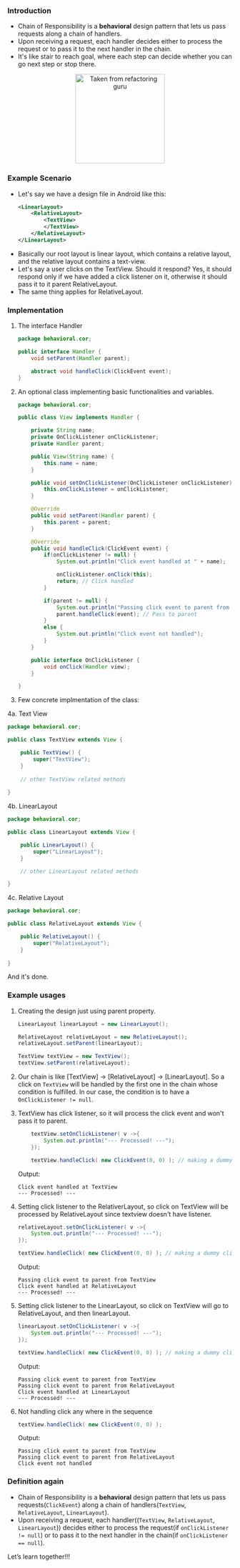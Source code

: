 
### Introduction
- Chain of Responsibility is a **behavioral** design pattern that lets us pass requests along a chain of handlers.
- Upon receiving a request, each handler decides either to process the request or to pass it to the next handler in the chain.
- It's like stair to reach goal, where each step can decide whether you can go next step or stop there.

<p align="center">
    <img src="https://refactoring.guru/images/patterns/diagrams/chain-of-responsibility/solution1-en-2x.png" alt="Taken from refactoring guru" height="200">
</p>

### Example Scenario
- Let's say we have a design file in Android like this:
    ```xml
    <LinearLayout>
        <RelativeLayout>
            <TextView>
            </TextView>
        </RelativeLayout>
    </LinearLayout>
    ```
- Basically our root layout is linear layout, which contains a relative layout, and the relative layout contains a text-view.
- Let's say a user clicks on the TextView. Should it respond? Yes, it should respond only if we have added a click listener on it, otherwise it should pass it to it parent RelativeLayout.
- The same thing applies for RelativeLayout.


### Implementation
1. The interface Handler
    ```java
    package behavioral.cor;

    public interface Handler {
        void setParent(Handler parent);

        abstract void handleClick(ClickEvent event);
    }
    ```
2. An optional class implementing basic functionalities and variables.
    ```java
    package behavioral.cor;

    public class View implements Handler {

        private String name;
        private OnClickListener onClickListener;
        private Handler parent;

        public View(String name) {
            this.name = name;
        }

        public void setOnClickListener(OnClickListener onClickListener) {
            this.onClickListener = onClickListener;
        }

        @Override
        public void setParent(Handler parent) {
            this.parent = parent;
        }

        @Override
        public void handleClick(ClickEvent event) {
            if(onClickListener != null) {
                System.out.println("Click event handled at " + name);

                onClickListener.onClick(this);
                return; // Click handled
            }

            if(parent != null) {
                System.out.println("Passing click event to parent from " + name);
                parent.handleClick(event); // Pass to parent
            }
            else {
                System.out.println("Click event not handled");
            }
        }

        public interface OnClickListener {
            void onClick(Handler view);
        }

    }
    ```
3. Few concrete implmentation of the class:

4a. Text View
```java
package behavioral.cor;

public class TextView extends View {

    public TextView() {
        super("TextView");
    }
    
    // other TextView related methods
    
}
```

4b. LinearLayout
```java
package behavioral.cor;

public class LinearLayout extends View {

    public LinearLayout() {
        super("LinearLayout");
    }

    // other LinearLayout related methods

}
```

4c. Relative Layout
```java
package behavioral.cor;

public class RelativeLayout extends View {

    public RelativeLayout() {
        super("RelativeLayout");
    }
    
}
```
And it's done.

### Example usages
1. Creating the design just using parent property.
    ```java
    LinearLayout linearLayout = new LinearLayout();

    RelativeLayout relativeLayout = new RelativeLayout();
    relativeLayout.setParent(linearLayout);

    TextView textView = new TextView();
    textView.setParent(relativeLayout);
    ```
2. Our chain is like  [TextView] -> [RelativeLayout] -> [LinearLayout]. So a click on `TextView` will be handled by the first one in the chain whose condition is fulfilled. In our case, the condition is to have a `OnClickListener != null`.

3. TextView has click listener, so it will process the click event and won't pass it to parent.
    ```java
        textView.setOnClickListener( v ->{
            System.out.println("--- Processed! ---");
        });

        textView.handleClick( new ClickEvent(0, 0) ); // making a dummy click on textView
    ```
    Output:
    ```plain/text
    Click event handled at TextView
    --- Processed! ---
    ```
4. Setting click listener to the RelativerLayout, so click on TextView will be processed by RelativeLayout since textview doesn't have listener.
    ```java
    relativeLayout.setOnClickListener( v ->{
        System.out.println("--- Processed! ---");
    });

    textView.handleClick( new ClickEvent(0, 0) ); // making a dummy click on textView, not RelativeLayout
    ```
    Output:
    ```
    Passing click event to parent from TextView
    Click event handled at RelativeLayout
    --- Processed! ---
    ```
5. Setting click listener to the LinearLayout, so click on TextView will go to RelativeLayout, and then linearLayout.
    ```java
    linearLayout.setOnClickListener( v ->{
        System.out.println("--- Processed! ---");
    });

    textView.handleClick( new ClickEvent(0, 0) ); // making a dummy click on textView, not LinearLayout
    ```
    Output:
    ```
    Passing click event to parent from TextView
    Passing click event to parent from RelativeLayout
    Click event handled at LinearLayout
    --- Processed! ---
    ```
6. Not handling click any where in the sequence
    ```java
    textView.handleClick( new ClickEvent(0, 0) );
    ```
    Output:
    ```
    Passing click event to parent from TextView
    Passing click event to parent from RelativeLayout
    Click event not handled
    ```

### Definition again
- Chain of Responsibility is a **behavioral** design pattern that lets us pass requests(`ClickEvent`) along a chain of handlers(`TextView`, `RelativeLayout`, `LinearLayout`).
- Upon receiving a request, each handler((`TextView`, `RelativeLayout`, `LinearLayout`)) decides either to process the request(if `onClickListener != null`) or to pass it to the next handler in the chain(if `onClickListener == null`).

Let’s learn together!!!
